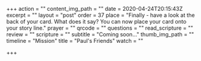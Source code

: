+++
action = ""
content_img_path = ""
date = 2020-04-24T20:15:43Z
excerpt = ""
layout = "post"
order = 37
place = "Finally - have a look at the back of your card. What does it say? You can now place your card onto your story line."
prayer = ""
qrcode = ""
questions = ""
read_scripture = ""
review = ""
scripture = ""
subtitle = "Coming soon…"
thumb_img_path = ""
timeline = "Mission"
title = "Paul's Friends"
watch = ""

+++
